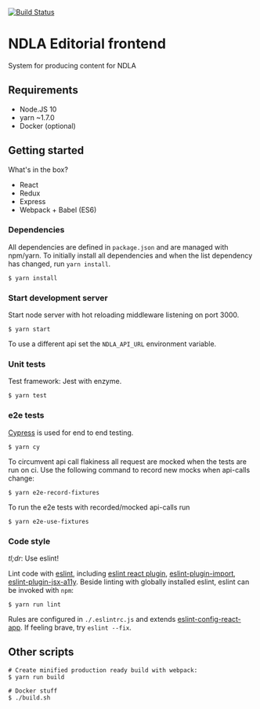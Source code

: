 [![Build Status](https://travis-ci.org/NDLANO/editorial-frontend.svg?branch=master)](https://travis-ci.org/NDLANO/editorial-frontend)

# NDLA Editorial frontend

System for producing content for NDLA

## Requirements

- Node.JS 10
- yarn ~1.7.0
- Docker (optional)

## Getting started

What's in the box?

- React
- Redux
- Express
- Webpack + Babel (ES6)

### Dependencies

All dependencies are defined in `package.json` and are managed with npm/yarn. To
initially install all dependencies and when the list dependency has changed,
run `yarn install`.

```
$ yarn install
```

### Start development server

Start node server with hot reloading middleware listening on port 3000.

```
$ yarn start
```

To use a different api set the `NDLA_API_URL` environment variable.

### Unit tests

Test framework: Jest with enzyme.

```
$ yarn test
```

### e2e tests

[Cypress](https://www.cypress.io/) is used for end to end testing.

```
$ yarn cy
```

To circumvent api call flakiness all request are mocked when the tests are run on ci. Use the following command to record new mocks when api-calls change:

```
$ yarn e2e-record-fixtures
```

To run the e2e tests with recorded/mocked api-calls run

```
$ yarn e2e-use-fixtures
```

### Code style

_tl;dr_: Use eslint!

Lint code with [eslint](http://eslint.org/), including [eslint react plugin](https://github.com/yannickcr/eslint-plugin-react), [eslint-plugin-import](https://github.com/benmosher/eslint-plugin-import), [eslint-plugin-jsx-a11y](https://github.com/evcohen/eslint-plugin-jsx-a11y#readme).
Beside linting with globally installed eslint, eslint can be invoked with `npm`:

```
$ yarn run lint
```

Rules are configured in `./.eslintrc.js` and extends [eslint-config-react-app](https://github.com/facebook/create-react-app/tree/master/packages/eslint-config-react-app). If feeling brave, try `eslint --fix`.

## Other scripts

```
# Create minified production ready build with webpack:
$ yarn run build
```

```
# Docker stuff
$ ./build.sh
```

